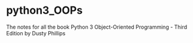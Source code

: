 # python3_OOPs
The notes for all the book Python 3 Object-Oriented Programming - Third Edition by Dusty Phillips

